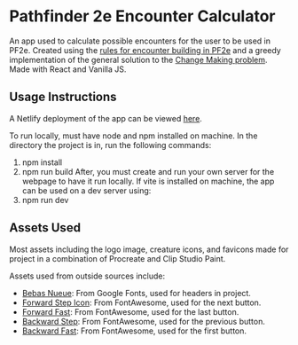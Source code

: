 # Pathfinder 2e Encounter Calculator
An app used to calculate possible encounters for the user to be used in PF2e. Created using the [rules for encounter building in PF2e](https://2e.aonprd.com/Rules.aspx?ID=497) and a greedy implementation of the general solution to the [Change Making problem](https://en.wikipedia.org/wiki/Change-making_problem). Made with React and Vanilla JS.

## Usage Instructions
A Netlify deployment of the app can be viewed [here](https://boisterous-rabanadas-4d8c4c.netlify.app/).

To run locally, must have node and npm installed on machine. In the directory the project is in, run the following commands:
1. npm install
2. npm run build
After, you must create and run your own server for the webpage to have it run locally. If vite is installed on machine, the app can be used on a dev server using:
1. npm run dev

## Assets Used
Most assets including the logo image, creature icons, and favicons made for project in a combination of Procreate and Clip Studio Paint.

Assets used from outside sources include:
* [Bebas Nueue](https://fonts.google.com/specimen/Bebas+Neue): From Google Fonts, used
for headers in project.
* [Forward Step Icon](https://fontawesome.com/icons/forward-step?f=classic&s=solid): From FontAwesome, used for the next button.
* [Forward Fast](https://fontawesome.com/icons/forward-fast?f=classic&s=solid): From FontAwesome, used for the last button.
* [Backward Step](https://fontawesome.com/icons/backward-step?f=classic&s=solid): From FontAwesome, used for the previous button.
* [Backward Fast](https://fontawesome.com/icons/backward-fast?f=classic&s=solid): From FontAwesome, used for the first button.

